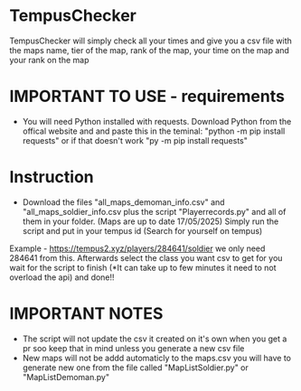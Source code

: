 # TempusChecker
TempusChecker will simply check all your times and give you a csv file with the maps name, tier of the map, rank of the map, your time on the map and your rank on the map


# IMPORTANT TO USE - requirements
- You will need Python installed with requests.
  Download Python from the offical website and  and paste this in the teminal:
  "python -m pip install requests" 
  or if that doesn't work 
  "py -m pip install requests"

# Instruction
- Download the files "all_maps_demoman_info.csv" and "all_maps_soldier_info.csv plus the script "Playerrecords.py" and all of them in your folder. (Maps are up to date 17/05/2025)
  Simply run the script and put in your tempus id (Search for yourself on tempus)

Example - https://tempus2.xyz/players/284641/soldier we only need 284641 from this.
Afterwards select the class you want csv to get for you wait for the script to finish (*It can take up to few minutes it need to not overload the api) and done!!

# IMPORTANT NOTES
- The script will not update the csv it created on it's own when you get a pr soo keep that in mind unless you generate a new csv file
- New maps will not be addd automaticly to the maps.csv you will have to generate new one from the file called "MapListSoldier.py" or "MapListDemoman.py"
